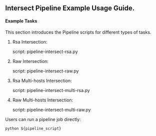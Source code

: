 ## Intersect Pipeline Example Usage Guide.

#### Example Tasks

This section introduces the Pipeline scripts for different types of tasks.

1. Rsa Intersection:

    script: pipeline-intersect-rsa.py

2. Raw Intersection:

    script: pipeline-intersect-raw.py

3. Rsa Multi-hosts Intersection:

    script: pipeline-intersect-multi-rsa.py

4. Raw Multi-hosts Intersection:

    script: pipeline-intersect-multi-raw.py

Users can run a pipeline job directly:

    python ${pipeline_script}
